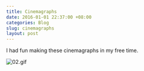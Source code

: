 ```yaml
---
title: Cinemagraphs
date: 2016-01-01 22:37:00 +08:00
categories: Blog
slug: cinemagraphs
layout: post
---
```


<!--<div class="box box-purple">Description</div>-->

<p>I had fun making these cinemagraphs in my free time.</p>

![02.gif](/uploads/02.gif)

<div class="whitespace"></div>